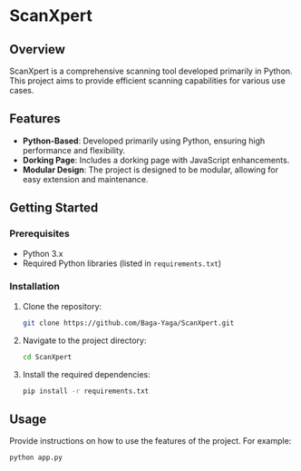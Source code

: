 # ScanXpert

## Overview
ScanXpert is a comprehensive scanning tool developed primarily in Python. This project aims to provide efficient scanning capabilities for various use cases.

## Features
- **Python-Based**: Developed primarily using Python, ensuring high performance and flexibility.
- **Dorking Page**: Includes a dorking page with JavaScript enhancements.
- **Modular Design**: The project is designed to be modular, allowing for easy extension and maintenance.

## Getting Started

### Prerequisites
- Python 3.x
- Required Python libraries (listed in `requirements.txt`)

### Installation
1. Clone the repository:
    ```sh
    git clone https://github.com/Baga-Yaga/ScanXpert.git
    ```
2. Navigate to the project directory:
    ```sh
    cd ScanXpert
    ```
3. Install the required dependencies:
    ```sh
    pip install -r requirements.txt
    ```

## Usage
Provide instructions on how to use the features of the project. For example:
```sh
python app.py
```


